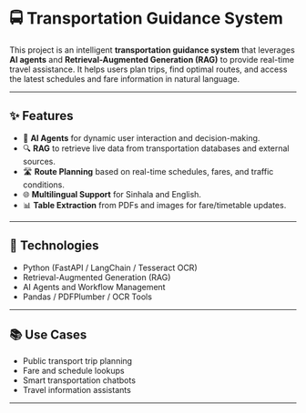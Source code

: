 # 🚍 Transportation Guidance System

This project is an intelligent **transportation guidance system** that leverages **AI agents** and **Retrieval-Augmented Generation (RAG)** to provide real-time travel assistance. It helps users plan trips, find optimal routes, and access the latest schedules and fare information in natural language.

---

## ✨ Features

- 🧠 **AI Agents** for dynamic user interaction and decision-making.
- 🔍 **RAG** to retrieve live data from transportation databases and external sources.
- 🛣️ **Route Planning** based on real-time schedules, fares, and traffic conditions.
- 🌐 **Multilingual Support** for Sinhala and English.
- 📊 **Table Extraction** from PDFs and images for fare/timetable updates.

---

## 🚀 Technologies

- Python (FastAPI / LangChain / Tesseract OCR)
- Retrieval-Augmented Generation (RAG)
- AI Agents and Workflow Management
- Pandas / PDFPlumber / OCR Tools

---

## 📚 Use Cases

- Public transport trip planning
- Fare and schedule lookups
- Smart transportation chatbots
- Travel information assistants

---


